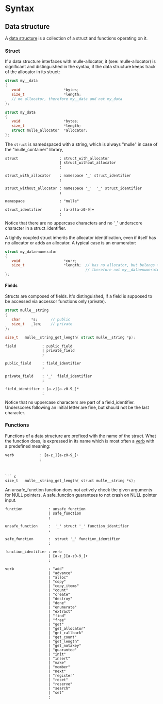 # Syntax


## Data structure

A [data structure](https://en.wikipedia.org/wiki/Data_structure)
is a collection of a struct and functions operating on it.


### Struct

If a data structure interfaces with mulle-allocator, it
(see: mulle-allocator) is significant and distinguished in the syntax, if the
data structure keeps track of the allocator in its struct:

``` c
struct my__data
{
   void                    *bytes;
   size_t                  *length;
   // no allocator, therefore my__data and not my_data
};
```

``` c
struct my_data
{
   void                    *bytes;
   size_t                  *length;
   struct mulle_allocator  *allocator;
};
```


The `struct` is namedspaced with a string, which is always "mulle"
in case of the "mulle_container" library,

```
struct                   : struct_with_allocator
                         | struct_without_allocator
                         ;

struct_with_allocator    : namespace '_' struct_identifier
                         ;

struct_without_allocator : namespace '_'  '_' struct_identifier
                         ;

namespace                : "mulle"

struct_identifier        : [a-z][a-z0-9]+
                         ;
```

Notice that there are no uppercase characters and no '`_`' underscore character
in a struct_identifier.

A tightly coupled struct inherits the allocator identification, even if itself
has no allocator or adds an allocator. A typical case is an enumerator:

``` c
struct my_dataenumerator
{
   void                    *curr;
   size_t                  *length;  // has no allocator, but belongs to `my_data`
                                     // therefore not my__dataenumerator
};

```

#### Fields

Structs are composed of fields. It's distinguished, if a field is supposed to
be accessed via accessor functions only (private).

``` c
struct mulle__string
{
   char     *s;      // public
   size_t   _len;    // private
};

size_t   mulle__string_get_length( struct mulle__string *p);
```


```
field            : public_field
                 | private_field
                 ;

public_field     : field_identifier
                 ;

private_field    : '_'  field_identifier
                 ;

field_identifier : [a-z][a-z0-9_]*
                 ;
```

Notice that no uppercase characters are part of a field_identifier.
Underscores following an initial letter are fine, but should not be the last
character.


### Functions

Functions of a data structure are prefixed with the name of the struct.
What the function does, is expressed in its name which is most often a
[verb](VERBS.html) with a predefined meaning:

```
verb            : [a-z_][a-z0-9_]+
                ;



``` c
size_t   mulle__string_get_length( struct mulle__string *s);
```

An unsafe_function function does not actively check the given arguments for
NULL pointers. A safe_function guarantees to not crash on NULL pointer input.


```
function            : unsafe_function
                    | safe_function
                    ;

unsafe_function     :  '_' struct '_' function_identifier
                    ;

safe_function       :  struct '_' function_identifier
                    ;

function_identifier : verb
                    | [a-z_][a-z0-9_]+
                    ;

verb                : "add"
                    | "advance"
                    | "alloc"
                    | "copy"
                    | "copy_items"
                    | "count"
                    | "create"
                    | "destroy"
                    | "done"
                    | "enumerate"
                    | "extract"
                    | "find"
                    | "free"
                    | "get"
                    | "get_allocator"
                    | "get_callback"
                    | "get_count"
                    | "get_length"
                    | "get_notakey"
                    | "guarantee"
                    | "init"
                    | "insert"
                    | "make"
                    | "member"
                    | "next"
                    | "register"
                    | "reset"
                    | "reserve"
                    | "search"
                    | "set"
                    ;
```